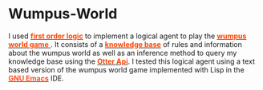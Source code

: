 Wumpus-World
=============


I used <a href="http://en.wikipedia.org/wiki/First_order_logic" target="_blank"><font color="#ff4500">
<b>first order logic</b></font></a> to implement a logical agent to play the 
<a href="http://en.wikipedia.org/wiki/Wumpus_world" target="_blank"><font color="#ff4500"><b>wumpus world game</b>
</font></a>. It consists of a <a href="http://en.wikipedia.org/wiki/Knowledge_base" target="_blank">
<font color="#ff4500"><b>knowledge base</b></font></a> of rules and information about the wumpus world as well as
an inference method to query my knowledge base using the 
<a href="http://code.google.com/p/otterapi/" target="_blank"><font color="#ff4500"><b>Otter Api</b></font></a>. I tested this logical agent using a text based 
version of the wumpus world game implemented with Lisp in the 
<a href="http://www.gnu.org/software/emacs/" target="_blank"><font color="#ff45002"><b>GNU Emacs</b></font></a> 
IDE.

